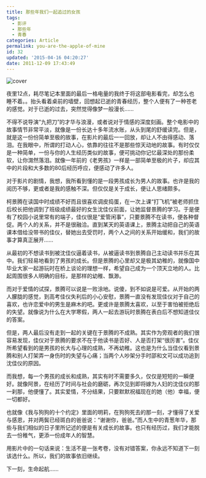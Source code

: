 ```yaml
---
title: 那些年我们一起追过的女孩
tags:
  - 影评
  - 那些年
  - 青春
categories: Article
permalink: you-are-the-apple-of-mine
id: 32
updated: '2015-04-16 04:20:27'
date: 2011-12-09 17:43:49
---
```


![cover](https://cat.yufan.me/cats/051418Qz2.jpg)

夜里12点，耗尽笔记本里面的最后一格电量的我终于将这部电影看完，却怎么也睡不着。。抬头看着桌前的墙壁，回想起已逝的青春经历，整个人便有了一种苍老的感觉。对于已逝的过去，突然觉得像梦一般漫长……

不得不说导演“九把刀”的才华与浪漫，或者说对于情感的深度刻画。整个电影中的故事情节非常平淡，就像是一份长达十多年流水账，从头到尾的舒缓读完。但是，就是这一份份简单至极的故事，在影片的最后一一回放，却让人不由得感动、落泪。在我眼中，所谓的打动人心，依靠的往往不是那些惊天动地的故事。有时仅仅是一种简单，一份与你的人生经历类似的故事，便可挑动你记忆最深处的那份柔软，让你潸然落泪。就像一年前的《老男孩》一样是一部简单至极的片子，却应其中的片段和大多数的80后经历呼应，便感动了许多人。

<!--more-->

对于影片的剧情，我想，我所看到懂的是一段男孩成长为男人的故事。也许是我的阅历不够，更或者是我的感触不深。但仅仅是关于成长，便让人思绪颇多。

柯景腾在读国中时成绩不好而且很喜欢调皮捣蛋，在一次上课“打飞机”被老师抓住后校长把他调到了班级成绩最好的女生沈佳仪前面，让她监督景腾的学习。于是便有了校园小说里常有的端子，佳仪很是“爱管闲事”，只要景腾不在读书，便各种督促。两个人的关系，并不是很融洽。直到某天的英语课上，景腾主动把自己的英语课本借给没带书的佳仪，替她出去受罚时，两个人之间的关系开始缓和，我们的故事才算真正展开……

从最初的不想读书到被沈佳仪逼着读书，从被逼读书到景腾自己主动读书并乐在其中。我们轻易地看到了男孩的成长。但是景腾的心里却又是极其幼稚的，就像国中毕业大家一起游玩时在桥上谈论的理想一样，希望自己成为一个顶天立地的人。比起周围很多人明确的目标，是那样的幼稚、飘渺。

而对于爱情的试探，景腾可以说是一败涂地。说傻，到不如说是可爱。从开始的两人朦胧的感觉，到高考佳仪失利后的小心安慰，景腾一直没有发现佳仪对于自己的喜欢，也许恋爱中的男生是麻木的吧。更或许是景腾太喜欢，以至于害怕被拒绝后的失望。就像说为什么在大学寒假，两人一起去游玩时景腾在表白后不想知道佳仪的答案。

但是，两人最后没有走到一起的关键在于景腾的不成熟。其实作为旁观者的我们很容易发现，佳仪对于景腾的要求不在于他读书是否好、人是否打架“很厉害”。佳仪所希望看到的是男孩的长大与心理的成熟，不再幼稚。这也是为什么当佳仪看到景腾和别人打架弄一身伤时的失望与心痛；当两个人吵架分手时邵和文可以成功追到沈佳仪的原因。

而我想，每一个男孩的成长和成熟，其实有时不需要多久，仅仅是短短的一瞬便好。就像阿景，在经历了时间与社会的磨砺，再次见到即将嫁为人妇的沈佳仪的那一刹那，他便懂了。其实爱情，不分结果，只要默默祝福现在的她（他）幸福，便一切都好。

也就像《我与狗狗的十个约定》里面的明莉，在狗狗死去的那一刻，才懂得了关爱与感恩，并对两鬓已经斑白的爸爸说：“谢谢你，爸爸。”而人生中的青葱年华，那些与我们相似的日子里所记述的便是有关成长的故事。也只有经历过，我们才能脱去一份稚气，更添一份成年人的智慧。

用影片中的一句话来说：生活不是一张考卷，没有对错答案，你永远不知道下一刻该选什么。所以，我们的故事依旧继续。

下一刻，生命起航……

